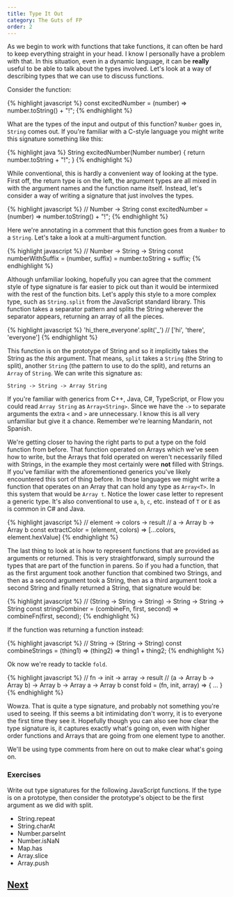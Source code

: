 ```yaml
---
title: Type It Out
category: The Guts of FP
order: 2
---
```


As we begin to work with functions that take functions, it can often be hard to keep everything straight in your head. I know I personally have a problem with that. In this situation, even in a dynamic language, it can be **really** useful to be able to talk about the types involved. Let's look at a way of describing types that we can use to discuss functions.

Consider the function:

{% highlight javascript %}
  const excitedNumber = (number) => number.toString() + "!";
{% endhighlight %}

What are the types of the input and output of this function? `Number` goes in, `String` comes out. If you're familiar with a C-style language you might write this signature something like this:

{% highlight java %}
  String excitedNumber(Number number) { return number.toString + "!"; }
{% endhighlight %}

While conventional, this is hardly a convenient way of looking at the type. First off, the return type is on the left, the argument types are all mixed in with the argument names and the function name itself. Instead, let's consider a way of writing a signature that just involves the types.

{% highlight javascript %}
  // Number -> String
  const excitedNumber = (number) => number.toString() + "!";
{% endhighlight %}

Here we're annotating in a comment that this function goes from a `Number` to a `String`. Let's take a look at a multi-argument function.

{% highlight javascript %}
  // Number -> String -> String
  const numberWithSuffix = (number, suffix) = number.toString + suffix;
{% endhighlight %}

Although unfamiliar looking, hopefully you can agree that the comment style of type signature is far easier to pick out than it would be intermixed with the rest of the function bits. Let's apply this style to a more complex type, such as `String.split` from the JavaScript standard library. This function takes a separator pattern and splits the String wherever the separator appears, returning an array of all the pieces.

{% highlight javascript %}
  'hi_there_everyone'.split('_') // ['hi', 'there', 'everyone']
{% endhighlight %}

This function is on the prototype of String and so it implicitly takes the String as the _this_ argument. That means, `split` takes a `String` (the String to split), another `String` (the pattern to use to do the split), and returns an `Array` of `String`. We can write this signature as:

`String -> String -> Array String`

If you're familiar with generics from C++, Java, C#, TypeScript, or Flow you could read `Array String` as `Array<String>`. Since we have the `->` to separate arguments the extra `<` and `>` are unnecessary. I know this is all very unfamiliar but give it a chance. Remember we're learning Mandarin, not Spanish.

We're getting closer to having the right parts to put a type on the fold function from before. That function operated on Arrays which we've seen how to write, but the Arrays that fold operated on weren't necessarily filled with Strings, in the example they most certainly were **not** filled with Strings. If you've familiar with the aforementioned generics you've likely encountered this sort of thing before. In those languages we might write a function that operates on an Array that can hold any type as `Array<T>`. In this system that would be `Array t`. Notice the lower case letter to represent a generic type. It's also conventional to use `a`, `b`, `c`, etc. instead of `T` or `E` as is common in C# and Java.

{% highlight javascript %}
  // element -> colors  -> result
  //    a    -> Array b -> Array b
  const extractColor = (element, colors) => [...colors, element.hexValue]
{% endhighlight %}

The last thing to look at is how to represent functions that are provided as arguments or returned. This is very straightforward, simply surround the types that are part of the function in parens. So if you had a function, that as the first argument took another function that combined two Strings, and then as a second argument took a String, then as a third argument took a second String and finally returned a String, that signature would be:

{% highlight javascript %}
  // (String -> String -> String) -> String -> String -> String
  const stringCombiner = (combineFn, first, second) => combineFn(first, second);
{% endhighlight %}

If the function was returning a function instead:

{% highlight javascript %}
  // String -> (String -> String)
  const combineStrings = (thing1) =>
    (thing2) => thing1 + thing2;
{% endhighlight %}

Ok now we're ready to tackle `fold`.

{% highlight javascript %}
  //          fn               ->   init  ->  array  -> result
  // (a -> Array b -> Array b) -> Array b -> Array a -> Array b
  const fold = (fn, init, array) => { ... }
{% endhighlight %}

Wowza. That is quite a type signature, and probably not something you're used to seeing. If this seems a bit intimidating don't worry, it is to everyone the first time they see it. Hopefully though you can also see how clear the type signature is, it captures exactly what's going on, even with higher order functions and Arrays that are going from one element type to another.

We'll be using type comments from here on out to make clear what's going on.

### Exercises

Write out type signatures for the following JavaScript functions. If the type is on a prototype, then consider the prototype's object to be the first argument as we did with split.

- String.repeat
- String.charAt
- Number.parseInt
- Number.isNaN
- Map.has
- Array.slice
- Array.push

## [Next](/3-guts-of-fp/swiss-army-knife)
